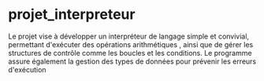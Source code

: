 # projet_interpreteur
Le projet vise à développer un interpréteur de langage simple et convivial, permettant d'exécuter des opérations arithmétiques , ainsi que de gérer les structures de contrôle comme les boucles et les conditions. Le programme assure également la gestion des types de données pour prévenir les erreurs d'exécution
